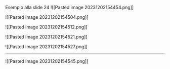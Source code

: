 Esempio alla slide 24
![[Pasted image 20231202154454.png]]

![[Pasted image 20231202154504.png]]

![[Pasted image 20231202154512.png]]

![[Pasted image 20231202154521.png]]

![[Pasted image 20231202154527.png]]

---

![[Pasted image 20231202154545.png]]